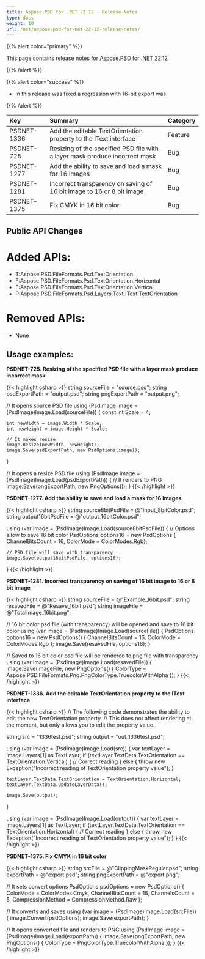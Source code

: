 ```yaml
---
title: Aspose.PSD for .NET 22.12 - Release Notes
type: docs
weight: 10
url: /net/aspose-psd-for-net-22-12-release-notes/
---
```


{{% alert color="primary" %}}

This page contains release notes for [Aspose.PSD for .NET 22.12](https://www.nuget.org/packages/Aspose.PSD/)

{{% /alert %}}

{{% alert color="success" %}}

- In this release was fixed a regression with 16-bit export was.

{{% /alert %}}

|**Key**|**Summary**|**Category**|
| :- | :- | :- |
|PSDNET-1336|Add the editable TextOrientation property to the IText interface|Feature|
|PSDNET-725|Resizing of the specified PSD file with a layer mask produce incorrect mask|Bug|
|PSDNET-1277|Add the ability to save and load a mask for 16 images|Bug|
|PSDNET-1281|Incorrect transparency on saving of 16 bit image to 16 or 8 bit image|Bug|
|PSDNET-1375|Fix CMYK in 16 bit color|Bug|


## **Public API Changes**
# **Added APIs:**
- T:Aspose.PSD.FileFormats.Psd.TextOrientation
- F:Aspose.PSD.FileFormats.Psd.TextOrientation.Horizontal
- F:Aspose.PSD.FileFormats.Psd.TextOrientation.Vertical
- P:Aspose.PSD.FileFormats.Psd.Layers.Text.IText.TextOrientation


# **Removed APIs:**
- None


## **Usage examples:**

**PSDNET-725. Resizing of the specified PSD file with a layer mask produce incorrect mask**

{{< highlight csharp >}}
string sourceFile = "source.psd";
string psdExportPath = "output.psd";
string pngExportPath = "output.png";

// It opens source PSD file
using (PsdImage image = (PsdImage)Image.Load(sourceFile))
{
    const int Scale = 4;

    int newWidth = image.Width * Scale;
    int newHeight = image.Height * Scale;

    // It makes resize 
    image.Resize(newWidth, newHeight);
    image.Save(psdExportPath, new PsdOptions(image));
}

// It opens a resize PSD file
using (PsdImage image = (PsdImage)Image.Load(psdExportPath))
{
    // It renders to PNG
    image.Save(pngExportPath, new PngOptions());
}
{{< /highlight >}}

**PSDNET-1277. Add the ability to save and load a mask for 16 images**

{{< highlight csharp >}}
string source8bitPsdFile = @"input_8bitColor.psd";
string output16bitPsdFile = @"output_16bitColor.psd";

using (var image = (PsdImage)Image.Load(source8bitPsdFile))
{
    // Options allow to save 16 bit color
    PsdOptions options16 = new PsdOptions { ChannelBitsCount = 16, ColorMode = ColorModes.Rgb};

    // PSD file will save with transparency
    image.Save(output16bitPsdFile, options16);
}
{{< /highlight >}}

**PSDNET-1281. Incorrect transparency on saving of 16 bit image to 16 or 8 bit image**

{{< highlight csharp >}}
string sourceFile = @"Example_16bit.psd";
string resavedFile = @"Resave_16bit.psd";
string imageFile = @"TotalImage_16bit.png";

// 16 bit color psd file (with transparency) will be opened and save to 16 bit color
using (var image = (PsdImage)Image.Load(sourceFile))
{
    PsdOptions options16 = new PsdOptions() { ChannelBitsCount = 16, ColorMode = ColorModes.Rgb };
    image.Save(resavedFile, options16);
}

// Saved to 16 bit color psd file will be rendered to png file with transparency
using (var image = (PsdImage)Image.Load(resavedFile))
{
    image.Save(imageFile, new PngOptions() { ColorType = Aspose.PSD.FileFormats.Png.PngColorType.TruecolorWithAlpha });
}
{{< /highlight >}}

**PSDNET-1336. Add the editable TextOrientation property to the IText interface**

{{< highlight csharp >}}
// The following code demonstrates the ability to edit the new TextOrientation property.
// This does not affect rendering at the moment, but only allows you to edit the property value.

string src = "1336test.psd";
string output = "out_1336test.psd";

using (var image = (PsdImage)Image.Load(src))
{
    var textLayer = image.Layers[1] as TextLayer;
    if (textLayer.TextData.TextOrientation == TextOrientation.Vertical)
    {
        // Correct reading
    }
    else
    {
        throw new Exception("Incorrect reading of TextOrientation property value");
    }

    textLayer.TextData.TextOrientation = TextOrientation.Horizontal;
    textLayer.TextData.UpdateLayerData();

    image.Save(output);
}

using (var image = (PsdImage)Image.Load(output))
{
    var textLayer = image.Layers[1] as TextLayer;
    if (textLayer.TextData.TextOrientation == TextOrientation.Horizontal)
    {
        // Correct reading
    }
    else
    {
        throw new Exception("Incorrect reading of TextOrientation property value");
    }
}
{{< /highlight >}}

**PSDNET-1375. Fix CMYK in 16 bit color**

{{< highlight csharp >}}
string srcFile = @"ClippingMaskRegular.psd";
string exportPath = @"export.psd";
string pngExportPath = @"export.png";

// It sets convert options
PsdOptions psdOptions = new PsdOptions()
{
    ColorMode = ColorModes.Cmyk,
    ChannelBitsCount = 16,
    ChannelsCount = 5,
    CompressionMethod = CompressionMethod.Raw
};

// It converts and saves
using (var image = (PsdImage)Image.Load(srcFile))
{
    image.Convert(psdOptions);
    image.Save(exportPath);
}

// It opens converted file and renders to PNG
using (PsdImage image = (PsdImage)Image.Load(exportPath))
{
    image.Save(pngExportPath, new PngOptions() { ColorType = PngColorType.TruecolorWithAlpha });
}
{{< /highlight >}}